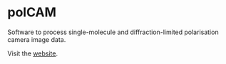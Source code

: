 # polCAM
Software to process single-molecule and diffraction-limited polarisation camera image data.

Visit the [website](https://ezrabru.github.io/polCAM).
